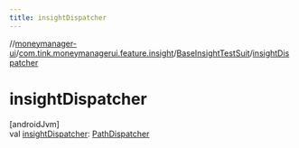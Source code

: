 ```yaml
---
title: insightDispatcher
---
```

//[moneymanager-ui](../../../index.html)/[com.tink.moneymanagerui.feature.insight](../index.html)/[BaseInsightTestSuit](index.html)/[insightDispatcher](insight-dispatcher.html)



# insightDispatcher



[androidJvm]\
val [insightDispatcher](insight-dispatcher.html): [PathDispatcher](../../com.tink.moneymanagerui.testutil/-path-dispatcher/index.html)





